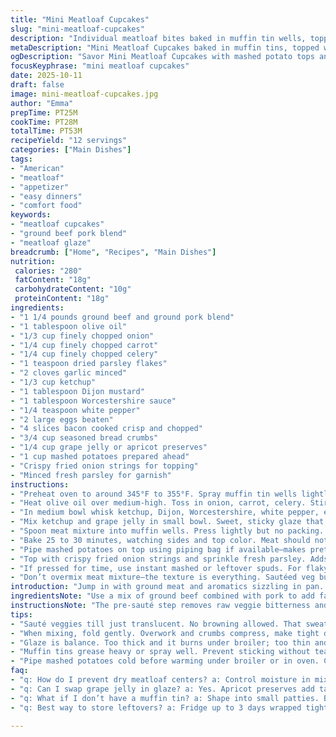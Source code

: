 ```yaml
---
title: "Mini Meatloaf Cupcakes"
slug: "mini-meatloaf-cupcakes"
description: "Individual meatloaf bites baked in muffin tin wells, topped with mashed potatoes and crispy onions. Uses ground beef with added pork for moisture, carrot and celery sautéed to soften, and a ketchup-grape jelly glaze. The recipe blends savory and sweet, with smoky bacon bits folded in. Cooking focuses on visual cues and texture—browned edges, softened vegetables, and piping smooth mashed potatoes. Oven temp around 345-355°F, timing flexible depending on muffin size. Perfect for portion control or single servings. Mash ups like swapping grape jelly for apricot or bacon for pancetta add character. Technique tips prevent dry meatloaf and undercooked centers."
metaDescription: "Mini Meatloaf Cupcakes baked in muffin tins, topped with mashed potatoes and crispy onions, savory bacon bits, and tangy grape jelly glaze for bite-sized flavor."
ogDescription: "Savor Mini Meatloaf Cupcakes with mashed potato tops and crispy fried onions. Bacon bits, sautéed veggies, and a sweet-savory glaze punch through every bite."
focusKeyphrase: "mini meatloaf cupcakes"
date: 2025-10-11
draft: false
image: mini-meatloaf-cupcakes.jpg
author: "Emma"
prepTime: PT25M
cookTime: PT28M
totalTime: PT53M
recipeYield: "12 servings"
categories: ["Main Dishes"]
tags:
- "American"
- "meatloaf"
- "appetizer"
- "easy dinners"
- "comfort food"
keywords:
- "meatloaf cupcakes"
- "ground beef pork blend"
- "meatloaf glaze"
breadcrumb: ["Home", "Recipes", "Main Dishes"]
nutrition: 
 calories: "280"
 fatContent: "18g"
 carbohydrateContent: "10g"
 proteinContent: "18g"
ingredients:
- "1 1/4 pounds ground beef and ground pork blend"
- "1 tablespoon olive oil"
- "1/3 cup finely chopped onion"
- "1/4 cup finely chopped carrot"
- "1/4 cup finely chopped celery"
- "1 teaspoon dried parsley flakes"
- "2 cloves garlic minced"
- "1/3 cup ketchup"
- "1 tablespoon Dijon mustard"
- "1 tablespoon Worcestershire sauce"
- "1/4 teaspoon white pepper"
- "2 large eggs beaten"
- "4 slices bacon cooked crisp and chopped"
- "3/4 cup seasoned bread crumbs"
- "1/4 cup grape jelly or apricot preserves"
- "1 cup mashed potatoes prepared ahead"
- "Crispy fried onion strings for topping"
- "Minced fresh parsley for garnish"
instructions:
- "Preheat oven to around 345°F to 355°F. Spray muffin tin wells lightly with cooking spray or grease them well. Avoid sticky mess, this helps crust form without tearing when removing."
- "Heat olive oil over medium-high. Toss in onion, carrot, celery. Stir. They soften, get fragrant, small pops and sizzles. Not brown—sweat them till translucent, about 5 minutes. Sprinkle parsley, add garlic last 60 seconds—don’t burn it. Remove from heat, cool slightly."
- "In medium bowl whisk ketchup, Dijon, Worcestershire, white pepper, eggs. Smooth, slightly tangy base. Fold in the sautéed veg. Next, crumble in meat-pork blend. Break up lumps but don’t mash. Add chopped bacon and bread crumbs. Toss gently—too much mixing makes dense, tough meatloaf. Just combined, pink parts nearly gone."
- "Mix ketchup and grape jelly in small bowl. Sweet, sticky glaze that caramelizes nicely on top. Keep brush handy."
- "Spoon meat mixture into muffin wells. Press lightly but no packing. Top with a generous smear or brush of glaze. Gives color and sticky sweetness."
- "Bake 25 to 30 minutes, watching sides and top color. Meat should not jiggle but hold form. Check internal temp if unsure—aim for 160°F. Carryover cooking will finish inside. Let rest 5 minutes in the tin. Juices redistribute. Moist pockets form."
- "Pipe mashed potatoes on top using piping bag if available—makes pretty frosting effect. Otherwise dollop and spread with spoon. Pop back into oven or under broiler 2-3 minutes to warm up, add slight browning and crisp edges. Watch carefully so potatoes don’t burn or dry out."
- "Top with crispy fried onion strings and sprinkle fresh parsley. Adds crunch and fresh pop to richness."
- "If pressed for time, use instant mashed or leftover spuds. For flaky bacon substitute pancetta or smoked sausage chunks. Swap grape jelly for apricot preserve for tangier glaze. If no muffin tin, shape into small round patties but bake slightly longer, watch internal temp and doneness carefully."
- "Don’t overmix meat mixture—the texture is everything. Sautéed veg builds flavor without raw onion bite or excess moisture. The glaze seals in juices and adds complexity. Crisp bacon bits surprise with saltiness. Mash topping offers creamy contrast and showpiece flourish."
introduction: "Jump in with ground meat and aromatics sizzling in pan. Smell that? Sweet carrots and celery soften alongside onion. Garlic hits, perfume fills the kitchen. Mixing wet with dry, breadcrumbs like armor to hold juiciness inside. Bacon sneaks in crispy pops. Not just meatloaf anymore. Dollop glaze sticky with ketchup and jelly—yes jelly, trust me. Oven heat slowly steels these muffins into shape. Piping mashed potatoes crowns the top like frosting, edges crisp from broiler kiss. Crunchy onions land last, fresh parsley for color. A familiar classic flipped around, bite-sized, suits any dinner or snack crisis. Less mess, more fun. Learned this one after too many sad dry meatloafs that fell apart. Texture balance is key—no mush, no dry. Watch, smell, and feel when it’s done to nail every batch."
ingredientsNote: "Use a mix of ground beef combined with pork to add fat and tenderness. Beef alone can dry out fast. If no fresh veggies, frozen finely chopped mirepoix works but squeeze excess water beforehand. Bacon isn’t optional—adds salty crunch and extra fat needed to keep loaves juicy. Bread crumbs act as binder and soak up excess liquid; substitute panko or crushed crackers if necessary. For glaze, grape jelly can be swapped with apricot or peach preserves for brightness. Mashed potatoes are best day-old or made early, chilled and piping hot before topping. Avoid instant if you want creamier texture; add cream or butter for richness. Parsley can be replaced with chives or green onion for freshness when needed."
instructionsNote: "The pre-sauté step removes raw veggie bitterness and prevents soggy, undercooked bits inside meat. Garlic added last to avoid burning instantly. When folding meat, think gentle. Overworking leads to dense, tough meatloaf—crumbles still visible is good. The glaze bares the heat; watch for caramelization not burning. Baking times will fluctuate with pan material and size, rely on aroma and browned edges rather than timer alone. Resting meatloafs locks in juices; resist the urge to cut immediately. Mashed potatoes piped on top serve both flavor and presentation. Broiling briefly crisps edges but keep close to avoid blackening. Fried onions sprinkled at end add satisfying crunch. If pressed for time, microwave potatoes with butter then pipe. Use meat thermometer to confirm internal temp, best safety check. Adapt glaze and leftovers with minor swaps—learn to improvise by smell and feel rather than strict rules."
tips:
- "Sauté veggies till just translucent. No browning allowed. That sweat releases sugar for sweetness without bitterness. Garlic last minute to avoid burnt flavor. Cool slightly before folding in meat mix. Moisture control key here or risk soggy center."
- "When mixing, fold gently. Overwork and crumbs compress, make tight dense meatloaf. Leave some pink strands visible—it relaxes texture. Bacon adds fat and crunch, don’t skip or substitute with lower-fat ingredients without adjusting moisture."
- "Glaze is balance. Too thick and it burns under broiler; too thin and it drips off. Brush small layers, build color. Grape jelly or apricot preserves work. If no jelly, try peach but expect subtle flavor shifts. Keep brush handy at all times."
- "Muffin tins grease heavy or spray well. Prevent sticking without tears. Press meat gently not packed. Air pockets make texture lighter; packed equals rubbery. Cooking time varies with size; watch edges brown for doneness signals more than timer numbers."
- "Pipe mashed potatoes cold before warming under broiler or in oven. Crisp edges create texture contrast. If no piping bag, dollop and spread quickly. Instant spuds risk dryness, add cream or butter to loosen. Onion strings last minute. Add parsley for color, brightness."
faq:
- "q: How do I prevent dry meatloaf centers? a: Control moisture in mix. Don’t overmix. Bacon helps fat content. Sauté vegetables to remove excess water. Rest in tin 5 minutes after baking—juices redistribute. Oven temp a bit lower avoids crust toughening fast."
- "q: Can I swap grape jelly in glaze? a: Yes. Apricot preserves add tangy brightness. Peach preserves okay but milder. If no preserves, honey with ketchup thin layer, but watch for faster burn. Brush glaze close to bake end for best caramelization without bitterness."
- "q: What if I don’t have a muffin tin? a: Shape into small patties. Bake longer to ensure cooked through. Watch internal temp closely; no edges to guide browning. Rest after baking kept moist. Texture changes a bit, firmer. Adjust time, test with thermometer 160°F minimum."
- "q: Best way to store leftovers? a: Fridge up to 3 days wrapped tight or sealed container. Freezer okay, wrap well to prevent freezer burn. Reheat covered in oven or microwave. Mashed potato topping may dry; add small dab of butter or splash water to revive moisture."

---
```

